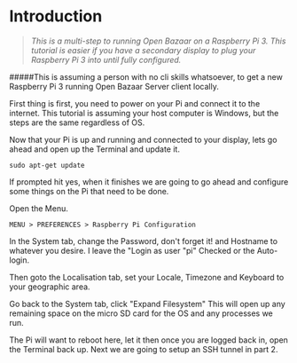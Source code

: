 # Introduction


> *This is a multi-step to running Open Bazaar on a Raspberry Pi 3. This tutorial is easier if you have a secondary display to plug your Raspberry Pi 3 into until fully configured.*  



#####This is assuming a person with no cli skills whatsoever, to get a new Raspberry Pi 3 running Open Bazaar Server client locally. 


First thing is first, you need to power on your Pi and connect it to the internet. This tutorial is assuming your host computer is Windows, but the steps are the same regardless of OS. 


Now that your Pi is up and running and connected to your display, lets go ahead and open up the Terminal and update it.



```sudo apt-get update```


If prompted hit yes, when it finishes we are going to go ahead and configure some things on the Pi that need to be done. 
 

Open the Menu.


    MENU > PREFERENCES > Raspberry Pi Configuration 


In the System tab, change the Password, don't forget it! and Hostname to whatever you desire. I leave the "Login as user "pi" Checked or the Auto-login.  


Then goto the Localisation tab, set your Locale, Timezone and Keyboard to your geographic area. 


Go back to the System tab, click "Expand Filesystem" This will open up any remaining space on the micro SD card for the OS and any processes we run. 



The Pi will want to reboot here, let it then once you are logged back in, open the Terminal back up. Next we are going to setup an SSH tunnel in part 2. 
